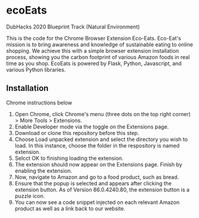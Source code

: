 # ecoEats
DubHacks 2020 Blueprint Track (Natural Environment)

This is the code for the Chrome Browser Extension Eco-Eats. Eco-Eat's mission is to bring awareness and knowledge of sustainable eating to online shopping. 
We achieve this with a simple browser extension installation process, showing you the carbon footprint of various Amazon foods in real time as you shop.
EcoEats is powered by Flask, Python, Javascript, and various Python libraries.

## Installation
Chrome instructions below
1. Open Chrome, click Chrome's menu (three dots on the top right corner) > More Tools > Extensions.
2. Enable Developer mode via the toggle on the Extensions page.
3. Download or clone this repository before this step.
4. Choose Load unpacked extension and select the directory you wish to load. In this instance, choose the folder in the respository is named extension.
5. Selcct OK to finishing loading the extension.
6. The extension should now appear on the Extensions page. Finish by enabling the extension.
7. Now, navigate to Amazon and go to a food product, such as bread. 
8. Ensure that the popup is selected and appears after clicking the extension button. As of Version 86.0.4240.80, the extension button is a puzzle icon.
9. You can now see a code snippet injected on each relevant Amazon product as well as a link back to our website.
